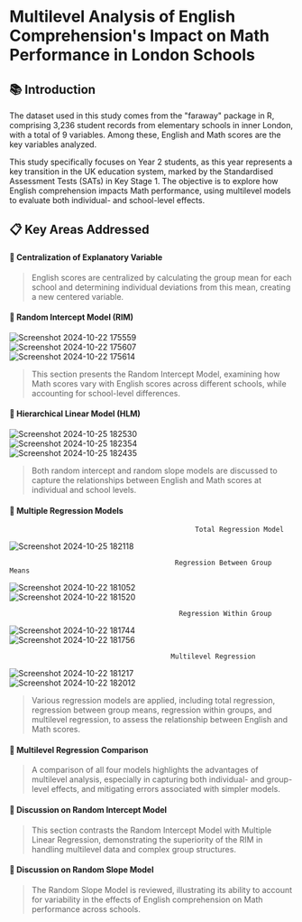 # Multilevel Analysis of English Comprehension's Impact on Math Performance in London Schools

## 📚 Introduction

The dataset used in this study comes from the "faraway" package in R, comprising 3,236 student records from elementary schools in inner London, with a total of 9 variables. Among these, English and Math scores are the key variables analyzed.

This study specifically focuses on Year 2 students, as this year represents a key transition in the UK education system, marked by the Standardised Assessment Tests (SATs) in Key Stage 1. The objective is to explore how English comprehension impacts Math performance, using multilevel models to evaluate both individual- and school-level effects.

## 📋 Key Areas Addressed

#### 🔶 Centralization of Explanatory Variable

> English scores are centralized by calculating the group mean for each school and determining individual deviations from this mean, creating a new centered variable.

#### 🔶 Random Intercept Model (RIM)

![Screenshot 2024-10-22 175559](https://github.com/user-attachments/assets/a38bbd1e-e45d-4ba2-ab25-ae39a281b595)  
![Screenshot 2024-10-22 175607](https://github.com/user-attachments/assets/00cee11f-b44b-4784-8cc1-70130f6b0da3)  
![Screenshot 2024-10-22 175614](https://github.com/user-attachments/assets/34e60e77-21e2-4e91-a84b-811665d6b99a)

> This section presents the Random Intercept Model, examining how Math scores vary with English scores across different schools, while accounting for school-level differences.

#### 🔶 Hierarchical Linear Model (HLM)

![Screenshot 2024-10-25 182530](https://github.com/user-attachments/assets/24bab8d9-e164-42d7-817b-b4acc8415876)  
![Screenshot 2024-10-25 182354](https://github.com/user-attachments/assets/e7d6f321-065e-4eb5-ba9d-b98b63bb3822)  
![Screenshot 2024-10-25 182435](https://github.com/user-attachments/assets/38c283e5-b52c-41b9-a75d-99f337a947e2)

> Both random intercept and random slope models are discussed to capture the relationships between English and Math scores at individual and school levels.

#### 🔶 Multiple Regression Models

                                                  Total Regression Model  
![Screenshot 2024-10-25 182118](https://github.com/user-attachments/assets/555fc3f7-d115-4432-a668-b30a521c212e)

                                             Regression Between Group Means  
![Screenshot 2024-10-22 181052](https://github.com/user-attachments/assets/aae087df-2eec-4395-b902-869e8d955837)  
![Screenshot 2024-10-22 181520](https://github.com/user-attachments/assets/36804e04-282d-453d-bd38-45ec26533d47)

                                              Regression Within Group 
![Screenshot 2024-10-22 181744](https://github.com/user-attachments/assets/b4b9df66-40e2-4944-97f6-1833b3961c91)  
![Screenshot 2024-10-22 181756](https://github.com/user-attachments/assets/217e72fb-7f37-424e-8110-ffa0a1a5fd3f)

                                            Multilevel Regression
![Screenshot 2024-10-22 181217](https://github.com/user-attachments/assets/31f2794c-83b1-4319-a3c6-a1c6076166ff)  
![Screenshot 2024-10-22 182012](https://github.com/user-attachments/assets/d786b301-814a-43c5-afac-2cfd7dcfb5db)

> Various regression models are applied, including total regression, regression between group means, regression within groups, and multilevel regression, to assess the relationship between English and Math scores.

#### 🔶 Multilevel Regression Comparison

> A comparison of all four models highlights the advantages of multilevel analysis, especially in capturing both individual- and group-level effects, and mitigating errors associated with simpler models.

#### 🔶 Discussion on Random Intercept Model

> This section contrasts the Random Intercept Model with Multiple Linear Regression, demonstrating the superiority of the RIM in handling multilevel data and complex group structures.

#### 🔶 Discussion on Random Slope Model

> The Random Slope Model is reviewed, illustrating its ability to account for variability in the effects of English comprehension on Math performance across schools.
